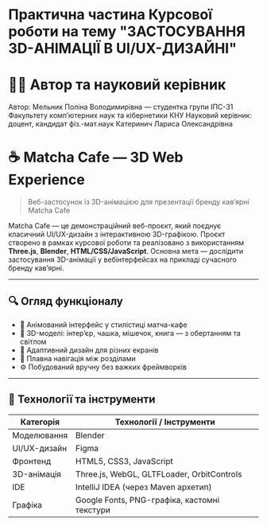 # Практична частина Курсової роботи на тему "ЗАСТОСУВАННЯ 3D-АНІМАЦІЇ В UI/UX-ДИЗАЙНІ"

# 👩‍🎓 Автор та науковий керівник

Автор: Мельник Поліна Володимирівна — студентка групи ІПС-31 Факультету компʼютерних наук та кібернетики КНУ
Науковий керівник: доцент, кандидат фіз.-мат.наук Катеринич Лариса Олександрівна

# ☕ Matcha Cafe — 3D Web Experience

> Веб-застосунок із 3D-анімацією для презентації бренду кав’ярні Matcha Cafe

Matcha Cafe — це демонстраційний веб-проєкт, який поєднує класичний UI/UX-дизайн з інтерактивною 3D-графікою. Проєкт створено в рамках курсової роботи та реалізовано з використанням **Three.js**, **Blender**, **HTML/CSS/JavaScript**. Основна мета — дослідити застосування 3D-анімації у вебінтерфейсах на прикладі сучасного бренду кав’ярні.

---

## 🔍 Огляд функціоналу

- 🎨 Анімований інтерфейс у стилістиці матча-кафе
- 🧊 3D-моделі: інтер’єр, чашка, мішечок, книга — з обертанням та світлом
- 📱 Адаптивний дизайн для різних екранів
- 🔁 Плавна навігація між розділами
- ⚙️ Побудований вручну без важких фреймворків

---

## 🚀 Технології та інструменти

| Категорія     | Технології / Інструменти                          |
|---------------|---------------------------------------------------|
| Моделювання   | Blender                                            |
| UI/UX-дизайн  | Figma                                              |
| Фронтенд      | HTML5, CSS3, JavaScript                           |
| 3D-анімація   | Three.js, WebGL, GLTFLoader, OrbitControls        |
| IDE           | IntelliJ IDEA (через Maven архетип)              |
| Графіка       | Google Fonts, PNG-графіка, кастомні текстури     |


